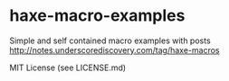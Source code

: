 haxe-macro-examples
===================

Simple and self contained macro examples with posts
http://notes.underscorediscovery.com/tag/haxe-macros

MIT License (see LICENSE.md)

